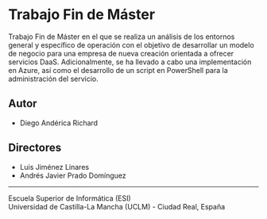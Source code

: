# Trabajo Fin de Máster
Trabajo Fin de Máster en el que se realiza un análisis de los entornos general y específico de operación con el objetivo de desarrollar un modelo de negocio para una empresa de nueva creación orientada a ofrecer servicios DaaS. Adicionalmente, se ha llevado a cabo una implementación en Azure, así como el desarrollo de un script en PowerShell para la administración del servicio.

## Autor
* Diego Andérica Richard

## Directores
* Luis Jiménez Linares
* Andrés Javier Prado Domínguez

-----------------------------------------------------------
Escuela Superior de Informática (ESI)<br>
Universidad de Castilla-La Mancha (UCLM) - Ciudad Real, España